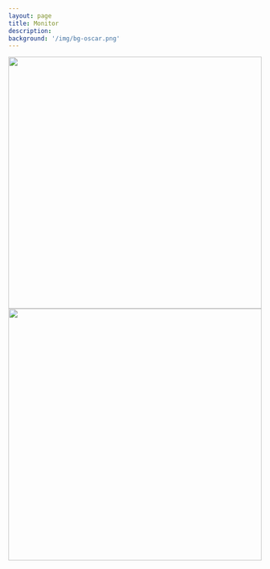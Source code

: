 ```yaml
---
layout: page
title: Monitor
description: 
background: '/img/bg-oscar.png'
---
```

<script type="text/javascript">
    let xhr = new XMLHttpRequest();
    xhr.open("GET", "http://147.46.215.251:8885/ISAPI/Streaming/channels/102/httpPreview/",false,"oscar","rubis301");
    xhr.setRequestHeader("Authorization", "Basic " + btoa("oscar" + ":" + "rubis301")); 
    let xhr2 = new XMLHttpRequest();
    xhr2.open("GET", "http://147.46.215.251:8886/ISAPI/Streaming/channels/102/httpPreview/",false,"oscar","rubis301");
    xhr2.setRequestHeader("Authorization", "Basic " + btoa("oscar" + ":" + "rubis301"));

</script>

<img src="http://147.46.215.251:8885/ISAPI/Streaming/channels/102/httpPreview/" width="100%"  height="500px">
<img src="http://147.46.215.251:8886/ISAPI/Streaming/channels/102/httpPreview/" width="100%"  height="500px">


<!-- 
<img src="http://192.168.0.120:80/ISAPI/Streaming/channels/102/httpPreview/" width="100%"  height="500px">
<img src="http://192.168.0.122:80/ISAPI/Streaming/channels/102/httpPreview/" width="100%"  height="500px">
C310 streams MJPEG
<img src="http://[PUT IP ADDRESS / LOG-IN INFO HERE]?action=stream" width="100%"  height="500px">     -->   